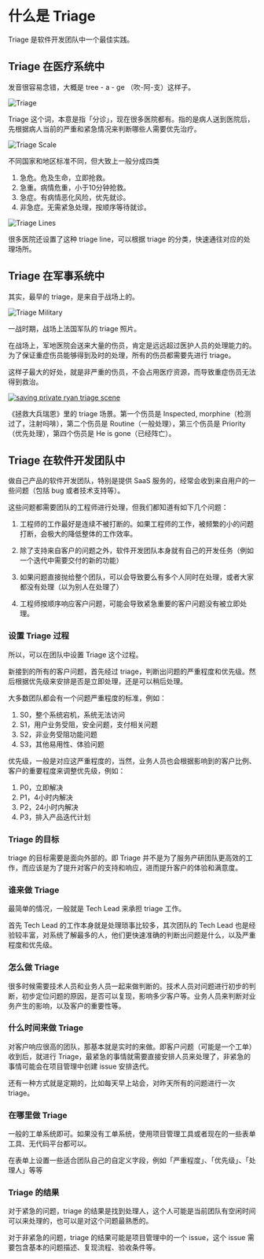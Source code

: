 # 什么是 Triage

Triage 是软件开发团队中一个最佳实践。

## Triage 在医疗系统中

发音很容易念错，大概是 tree - a - ge （吹-阿-支）这样子。

![Triage](images/20220608/triage-sign.jpeg)

Triage 这个词，本意是指「分诊」，现在很多医院都有。指的是病人送到医院后，先根据病人当前的严重和紧急情况来判断哪些人需要优先治疗。

![Triage Scale](images/20220608/triage-scale.jpeg)

不同国家和地区标准不同，但大致上一般分成四类

1. 急危。危及生命，立即抢救。
2. 急重。病情危重，小于10分钟抢救。
3. 急症。有病情恶化风险，优先就诊。
4. 非急症。无需紧急处理，按顺序等待就诊。

![Triage Lines](images/20220608/triage-lines.jpeg)

很多医院还设置了这种 triage line，可以根据 triage 的分类，快速通往对应的处理场所。

## Triage 在军事系统中

其实，最早的 triage，是来自于战场上的。

![Triage Military](images/20220608/triage-military.jpeg)

一战时期，战场上法国军队的 triage 照片。

在战场上，军地医院会送来大量的伤员，肯定是远远超过医护人员的处理能力的。为了保证重症伤员能够得到及时的处理，所有的伤员都需要先进行 triage。

这样子最大的好处，就是非严重的伤员，不会占用医疗资源，而导致重症伤员无法得到救治。

[![saving private ryan triage scene](https://img.youtube.com/vi/9m7qptJ70m8/maxresdefault.jpg)](https://www.youtube.com/watch?v=9m7qptJ70m8)

《拯救大兵瑞恩》里的 triage 场景。第一个伤员是 Inspected, morphine（检测过了，注射吗啡），第二个伤员是 Routine（一般处理），第三个伤员是 Priority（优先处理），第四个伤员是 He is gone（已经阵亡）。

## Triage 在软件开发团队中

做自己产品的软件开发团队，特别是提供 SaaS 服务的，经常会收到来自用户的一些问题（包括 bug 或者技术支持等）。

这些问题都需要团队的工程师进行处理，但我们都知道有如下几个问题：

1. 工程师的工作最好是连续不被打断的。如果工程师的工作，被频繁的小的问题打断，会极大的降低整体的工作效率。

2. 除了支持来自客户的问题之外，软件开发团队本身就有自己的开发任务（例如一个迭代中需要交付的新的功能）

3. 如果问题直接抛给整个团队，可以会导致要么有多个人同时在处理，或者大家都没有处理（以为别人在处理了）

4. 工程师按顺序响应客户问题，可能会导致紧急重要的客户问题没有被立即处理。

### 设置 Triage 过程

所以，可以在团队中设置 Triage 这个过程。

新接到的所有的客户问题，首先经过 triage，判断出问题的严重程度和优先级。然后根据优先级来安排是否是立即处理，还是可以稍后处理。

大多数团队都会有一个问题严重程度的标准，例如：

1. S0，整个系统宕机，系统无法访问
2. S1，用户业务受阻，安全问题，支付相关问题
3. S2，非业务受阻功能问题
4. S3，其他易用性、体验问题

优先级，一般是对应这严重程度的，当然，业务人员也会根据影响到的客户比例、客户的重要程度来调整优先级，例如：

1. P0，立即解决
2. P1，4小时内解决
3. P2，24小时内解决
4. P3，排入产品迭代计划

### Triage 的目标

triage 的目标需要是面向外部的。即 Triage 并不是为了服务产研团队更高效的工作，而应该是为了提升对客户的支持和响应，进而提升客户的体验和满意度。

### 谁来做 Triage

最简单的情况，一般就是 Tech Lead 来承担 triage 工作。

首先 Tech Lead 的工作本身就是处理琐事比较多，其次团队的 Tech Lead 也是经验较丰富，对系统了解最多的人，他们更快速准确的判断出问题是什么，以及严重程度和优先级。

### 怎么做 Triage

很多时候需要技术人员和业务人员一起来做判断的。技术人员对问题进行初步的判断，初步定位问题的原因，是否可以复现，影响多少客户等。业务人员来判断对业务产生的影响，以及客户的重要性等。

### 什么时间来做 Triage

对客户响应很高的团队，那基本就是实时的来做。即客户问题（可能是一个工单）收到后，就进行 Triage，最紧急的事情就需要直接安排人员来处理了，非紧急的事情可能会在项目管理中创建 issue 安排迭代。

还有一种方式就是定期的，比如每天早上站会，对昨天所有的问题进行一次 triage。

### 在哪里做 Triage

一般的工单系统即可。如果没有工单系统，使用项目管理工具或者现在的一些表单工具、无代码平台都可以。

在表单上设置一些适合团队自己的自定义字段，例如「严重程度」、「优先级」、「处理人」等等

### Triage 的结果

对于紧急的问题，triage 的结果是找到处理人，这个人可能是当前团队有空闲时间可以来处理的，也可以是对这个问题最熟悉的。

对于非紧急的问题，triage 的结果可能是项目管理中的一个 issue，这个 issue 需要包含基本的问题描述、复现流程、验收条件等。


